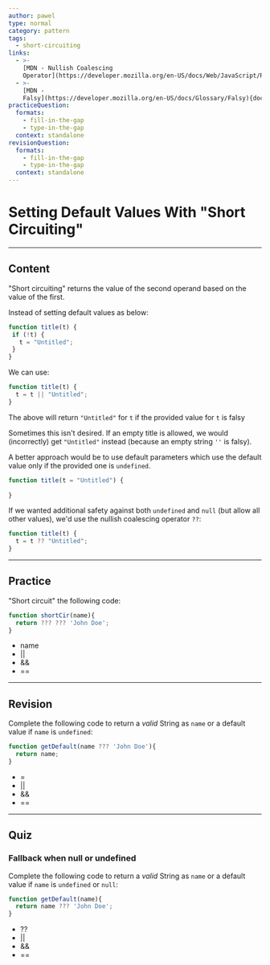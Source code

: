 ```yaml
---
author: pawel
type: normal
category: pattern
tags:
  - short-circuiting
links:
  - >-
    [MDN - Nullish Coalescing
    Operator](https://developer.mozilla.org/en-US/docs/Web/JavaScript/Reference/Operators/Nullish_coalescing_operator){documentation}
  - >-
    [MDN -
    Falsy](https://developer.mozilla.org/en-US/docs/Glossary/Falsy){documentation}
practiceQuestion:
  formats:
    - fill-in-the-gap
    - type-in-the-gap
  context: standalone
revisionQuestion:
  formats:
    - fill-in-the-gap
    - type-in-the-gap
  context: standalone
---
```


# Setting Default Values With "Short Circuiting"


---

## Content

"Short circuiting" returns the value of the second operand based on the value of the first.

Instead of setting default values as below:

```javascript
function title(t) {
 if (!t) {
   t = "Untitled";
 }
}
```

We can use:

```javascript
function title(t) {
  t = t || "Untitled";
}
```

The above will return `"Untitled"` for `t` if the provided value for `t` is falsy

Sometimes this isn't desired. If an empty title is allowed, we would (incorrectly) get `"Untitled"` instead (because an empty string `''` is falsy).

A better approach would be to use default parameters which use the default value only if the provided one is `undefined`.

```javascript
function title(t = "Untitled") {
  
}
```

If we wanted additional safety against both `undefined` and `null` (but allow all other values), we'd use the nullish coalescing operator `??`:

```javascript
function title(t) {
  t = t ?? "Untitled";
}
```


---

## Practice

"Short circuit" the following code:

```javascript
function shortCir(name){
  return ??? ??? 'John Doe';
}
```

- name
- ||
- &&
- ==


---

## Revision

Complete the following code to return a *valid* String as `name` or a default value if `name` is `undefined`:

```javascript
function getDefault(name ??? 'John Doe'){
  return name;
}
```

- =
- ||
- &&
- ==


---

## Quiz

### Fallback when null or undefined


Complete the following code to return a *valid* String as `name` or a default value if `name` is `undefined` or `null`:

```javascript
function getDefault(name){
  return name ??? 'John Doe';
}
```

- ??
- ||
- &&
- ==
 
